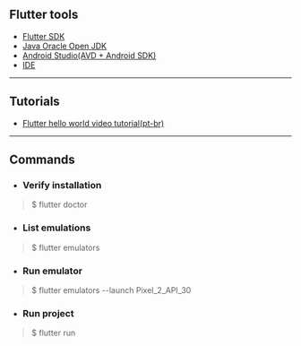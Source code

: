 ## Flutter tools
- [Flutter SDK](https://flutter.dev/docs/get-started/install/linux)  
- [Java Oracle Open JDK](https://openjdk.java.net/)  
- [Android Studio(AVD + Android SDK)](https://developer.android.com/studio)  
- [IDE](https://flutter.dev/docs/get-started/editor)  
___
## Tutorials
- [Flutter hello world video tutorial(pt-br)](https://www.youtube.com/watch?v=dsCpY42V3TE)  
___
## Commands  
- ### Verify installation  
> $ flutter doctor  
- ### List emulations  
> $ flutter emulators  
- ### Run emulator  
> $ flutter emulators --launch Pixel_2_API_30  
- ### Run project
> $ flutter run   